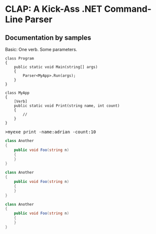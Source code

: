 CLAP: A Kick-Ass .NET Command-Line Parser
=========================================

Documentation by samples
------------------------
Basic: One verb. Some parameters.

    class Program
    {
        public static void Main(string[] args)
        {
            Parser<MyApp>.Run(args);
        }
    }

    class MyApp
    {
        [Verb]
        public static void Print(string name, int count)
        {
            //
        }
    }

<pre>
>myexe print -name:adrian -count:10
</pre>

```c#
class Another
{
    public void Foo(string n)
    {
    }
}
```

```C#
class Another
{
    public void Foo(string n)
    {
    }
}
```

```cs
class Another
{
    public void Foo(string n)
    {
    }
}
```